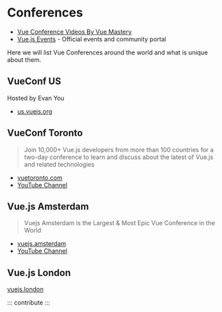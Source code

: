 # Conferences

* [Vue Conference Videos By Vue Mastery](https://www.vuemastery.com/conferences)
* [Vue.js Events](../guide/community/events.vuejs.org) - Official events and community portal

Here we will list Vue Conferences around the world and what is unique about them.

## VueConf US

Hosted by Evan You

* [us.vuejs.org](https://us.vuejs.org)

## VueConf Toronto

> Join 10,000+ Vue.js developers from more than 100 countries for a two-day conference to learn and discuss about the latest of Vue.js and related technologies

* [vuetoronto.com](https://vuetoronto.com/)
* [YouTube Channel](https://www.youtube.com/c/VueConfToronto)

## Vue.js Amsterdam

> Vuejs Amsterdam is the Largest & Most Epic Vue Conference in the World

* [vuejs.amsterdam](https://vuejs.amsterdam)
* [YouTube Channel](https://www.youtube.com/c/VuejsAmsterdam)

## Vue.js London

[vuejs.london](https://vuejs.london)

::: contribute :::
